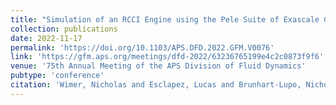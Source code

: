 ```yaml
---
title: "Simulation of an RCCI Engine using the Pele Suite of Exascale Codes <br>🏆 **Milton Van Dyke Award**"
collection: publications
date: 2022-11-17
permalink: 'https://doi.org/10.1103/APS.DFD.2022.GFM.V0076'
link: 'https://gfm.aps.org/meetings/dfd-2022/63236765199e4c2c0873f9f6'
venue: '75th Annual Meeting of the APS Division of Fluid Dynamics'
pubtype: 'conference'
citation: 'Wimer, Nicholas and Esclapez, Lucas and Brunhart-Lupo, Nicholas and Henry de Frahan, Marc and Rahimi, Mohammad and Hassanaly, Malik and Rood, Jon and Yellapantula, Shashank and Sitaraman, Hariswaran and Perry, Bruce and Martin, Michael and Doronina, Olga and Nadakkal Appukuttan, Sreejith and Rieth, Martin and Day, Marc. &quot; Simulation of an RCCI Engine using the Pele Suite of Exascale Codes.&quot; <i>75th Annual Meeting of the APS Division of Fluid Dynamics</i>, 2022.'
---
```

